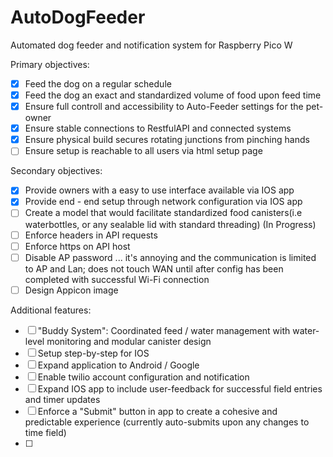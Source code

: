# AutoDogFeeder
Automated dog feeder and notification system for Raspberry Pico W

Primary objectives: 
- [x] Feed the dog on a regular schedule
- [x] Feed the dog an exact and standardized volume of food upon feed time
- [x] Ensure full controll and accessibility to Auto-Feeder settings for the pet-owner
- [x] Ensure stable connections to RestfulAPI and connected systems
- [x] Ensure physical build secures rotating junctions from pinching hands
- [ ] Ensure setup is reachable to all users via html setup page

Secondary objectives:
- [x] Provide owners with a easy to use interface available via IOS app
- [x] Provide end - end setup through network configuration via IOS app
- [ ] Create a model that would facilitate standardized food canisters(i.e waterbottles, or any sealable lid with standard threading) (In Progress)
- [ ] Enforce headers in API requests
- [ ] Enforce https on API host
- [ ] Disable AP password ... it's annoying and the communication is limited to AP and Lan; does not touch WAN until after config has been completed with successful Wi-Fi connection
- [ ] Design Appicon image

Additional features:
- [ ] "Buddy System": Coordinated feed / water management with water-level monitoring and modular canister design
- [ ] Setup step-by-step for IOS
- [ ] Expand application to Android / Google
- [ ] Enable twilio account configuration and notification
- [ ] Expand IOS app to include user-feedback for successful field entries and timer updates
- [ ] Enforce a "Submit" button in app to create a cohesive and predictable experience (currently auto-submits upon any changes to time field)
- [ ] 


